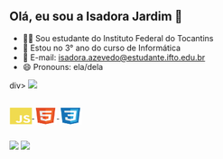 ## Olá, eu sou a Isadora Jardim 👋

- 👨‍🎓 Sou estudante do Instituto Federal do Tocantins
- 🔭 Estou no 3° ano do curso de Informática
- 💬 E-mail: isadora.azevedo@estudante.ifto.edu.br
- 😄 Pronouns: ela/dela

div>
  <a href= "https://github.com/isadora-sudo">
  <img heigth="180em" src="https://github-readme-stats.vercel.app/api?username=isadora&show=true&theme=gruvbox"/>
    
</div>

<div style="display: inline_block"><br>
  <img align="center" alt="Rafa-Js" height="30" width="40" src="https://raw.githubusercontent.com/devicons/devicon/master/icons/javascript/javascript-plain.svg">
  <img align="center" alt="Rafa-HTML" height="30" width="40" src="https://raw.githubusercontent.com/devicons/devicon/master/icons/html5/html5-original.svg">
  <img align="center" alt="Rafa-CSS" height="30" width="40" src="https://raw.githubusercontent.com/devicons/devicon/master/icons/css3/css3-original.svg">
</div>
  
  ##
 
<div> 
  <a href="https://instagram.com/_isadorajardim" target="_blank"><img src="https://img.shields.io/badge/-Instagram-%23E4405F?style=for-the-badge&logo=instagram&logoColor=white" target="_blank"></a> 
  <a href = "mailto:isadora.azevedo@estudante.ifto.edu.br"><img src="https://img.shields.io/badge/-Gmail-%23333?style=for-the-badge&logo=gmail&logoColor=white" target="_blank"></a>

  
</div>

